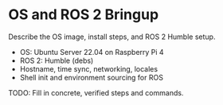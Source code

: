 # OS and ROS 2 Bringup

Describe the OS image, install steps, and ROS 2 Humble setup.

- OS: Ubuntu Server 22.04 on Raspberry Pi 4
- ROS 2: Humble (debs)
- Hostname, time sync, networking, locales
- Shell init and environment sourcing for ROS

TODO: Fill in concrete, verified steps and commands.
